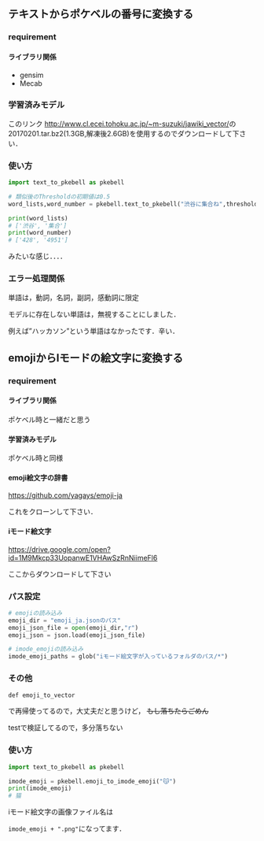 ## テキストからポケベルの番号に変換する

### requirement

#### ライブラリ関係

- gensim
- Mecab

### 学習済みモデル

このリンク	<http://www.cl.ecei.tohoku.ac.jp/~m-suzuki/jawiki_vector/>の20170201.tar.bz2(1.3GB,解凍後2.6GB)を使用するのでダウンロードして下さい．

### 使い方

```python
import text_to_pkebell as pkebell

# 類似後のThresholdの初期値は0.5
word_lists,word_number = pkebell.text_to_pkebell("渋谷に集合ね",threshold=0.5)

print(word_lists)
# ['渋谷', '集合']
print(word_number)
# ['428', '4951']
```

みたいな感じ．．．．

### エラー処理関係

単語は，動詞，名詞，副詞，感動詞に限定

モデルに存在しない単語は，無視することにしました．

例えば”ハッカソン”という単語はなかったです．辛い．

## emojiからIモードの絵文字に変換する

### requirement

#### ライブラリ関係

ポケベル時と一緒だと思う

#### 学習済みモデル

ポケベル時と同様

#### emoji絵文字の辞書

<https://github.com/yagays/emoji-ja>

これをクローンして下さい．

#### iモード絵文字

https://drive.google.com/open?id=1M9Mkcp33UopanwE1VHAwSzRnNiimeFl6

ここからダウンロードして下さい

### パス設定

```python
# emojiの読み込み
emoji_dir = "emoji_ja.jsonのパス"
emoji_json_file = open(emoji_dir,"r")
emoji_json = json.load(emoji_json_file)

# imode_emojiの読み込み
imode_emoji_paths = glob("iモード絵文字が入っているフォルダのパス/*")

```

### その他

```def emoji_to_vector
def emoji_to_vector
```

で再帰使ってるので，大丈夫だと思うけど， ~~もし落ちたらごめん~~

testで検証してるので，多分落ちない

### 使い方

```python
import text_to_pkebell as pkebell

imode_emoji = pkebell.emoji_to_imode_emoji("😽")
print(imode_emoji)
# 猫
```

iモード絵文字の画像ファイル名は

`imode_emoji + ".png"`になってます．